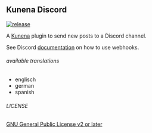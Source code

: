 Kunena Discord
--------------
[![release](https://img.shields.io/github/v/release/pfitzer/kunena-discord.svg)](https://github.com/pfitzer/kunena-discord/releases)

A [Kunena](https://www.kunena.org/) plugin to send new posts to a Discord channel.

See Discord [documentation](https://support.discordapp.com/hc/en-us/articles/228383668-Intro-to-Webhooks) on how to use webhooks.

###### available translations
* englisch
* german
* spanish

###### LICENSE

[GNU General Public License v2 or later](https://www.gnu.org/copyleft/gpl.html)
